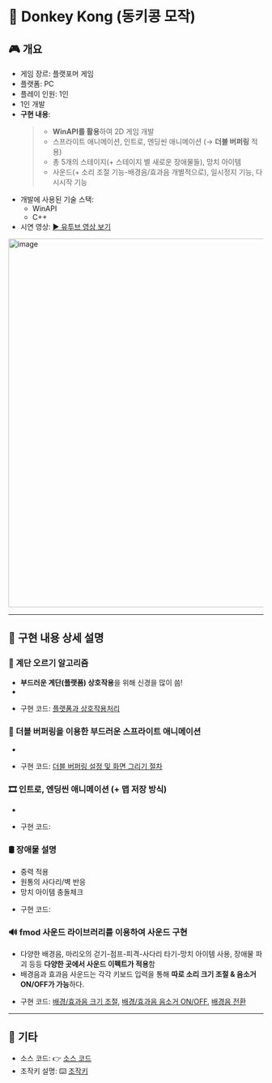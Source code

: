 # 🦍 Donkey Kong (동키콩 모작)

## 🎮 개요
 - 게임 장르: 플랫포머 게임
 - 플랫폼: PC
 - 플레이 인원: 1인
 - 1인 개발
 - **구현 내용**:
   > + **WinAPI를 활용**하여 2D 게임 개발
   > + 스프라이트 애니메이션, 인트로, 엔딩씬 애니메이션 (→ **더블 버퍼링** 적용)
   > + 총 5개의 스테이지(+ 스테이지 별 새로운 장애물들), 망치 아이템
   > + 사운드(+ 소리 조절 기능-배경음/효과음 개별적으로), 일시정지 기능, 다시시작 기능
 - 개발에 사용된 기술 스택:
   + WinAPI
   + C++
 - 시연 영상: [▶️ 유투브 영상 보기](https://www.youtube.com/)
<img width="700" height="727" alt="image" src="https://github.com/user-attachments/assets/cd3ccedf-d860-4ea3-b62f-f4214c8e241c" />


---

## 📝 구현 내용 상세 설명
   
### 🧱 계단 오르기 알고리즘
 - **부드러운 계단(플랫폼) 상호작용**을 위해 신경을 많이 씀!
 - 
 * 구현 코드: [플랫폼과 상호작용처리](https://github.com/SeungWon-git/Window-Programming/blob/54f5343ebc8537f2cde1086ec0df0bd1618db02c/%EC%B5%9C%EC%A2%85%20%ED%94%84%EB%A1%9C%EC%A0%9D%ED%8A%B8%20-%20%EB%8F%99%ED%82%A4%EC%BD%A9/Donkey%20Kong%20-%20%EC%86%8C%EC%8A%A4%EC%BD%94%EB%93%9C/donkeykong.cpp#L1174)

### 🎨 더블 버퍼링을 이용한 부드러운 스프라이트 애니메이션
 - 
 * 구현 코드: [더블 버퍼링 설정 및 화면 그리기 절차](https://github.com/SeungWon-git/Window-Programming/blob/54f5343ebc8537f2cde1086ec0df0bd1618db02c/%EC%B5%9C%EC%A2%85%20%ED%94%84%EB%A1%9C%EC%A0%9D%ED%8A%B8%20-%20%EB%8F%99%ED%82%A4%EC%BD%A9/Donkey%20Kong%20-%20%EC%86%8C%EC%8A%A4%EC%BD%94%EB%93%9C/donkeykong.cpp#L696)
   
### 🎞️ 인트로, 엔딩씬 애니메이션 (+ 맵 저장 방식)
 - 
 * 구현 코드: []()
   
### 🛢️ 장애물 설명
 - 중력 적용
 - 원통의 사다리/벽 반응
 - 망치 아이템 충돌체크
 * 구현 코드: []()
  
### 🔊 fmod 사운드 라이브러리를 이용하여 사운드 구현
 - 다양한 배경음, 마리오의 걷기-점프-피격-사다리 타기-망치 아이템 사용, 장애물 파괴 등등 **다양한 곳에서 사운드 이펙트가 적용**함
 - 배경음과 효과음 사운드는 각각 키보드 입력을 통해 **따로 소리 크기 조절 & 음소거 ON/OFF가 가능**하다.
 * 구현 코드: [배경/효과음 크기 조절](https://github.com/SeungWon-git/Window-Programming/blob/54f5343ebc8537f2cde1086ec0df0bd1618db02c/%EC%B5%9C%EC%A2%85%20%ED%94%84%EB%A1%9C%EC%A0%9D%ED%8A%B8%20-%20%EB%8F%99%ED%82%A4%EC%BD%A9/Donkey%20Kong%20-%20%EC%86%8C%EC%8A%A4%EC%BD%94%EB%93%9C/donkeykong.cpp#L627), [배경/효과음 음소거 ON/OFF](https://github.com/SeungWon-git/Window-Programming/blob/54f5343ebc8537f2cde1086ec0df0bd1618db02c/%EC%B5%9C%EC%A2%85%20%ED%94%84%EB%A1%9C%EC%A0%9D%ED%8A%B8%20-%20%EB%8F%99%ED%82%A4%EC%BD%A9/Donkey%20Kong%20-%20%EC%86%8C%EC%8A%A4%EC%BD%94%EB%93%9C/donkeykong.cpp#L250), [배경음 전환](https://github.com/SeungWon-git/Window-Programming/blob/54f5343ebc8537f2cde1086ec0df0bd1618db02c/%EC%B5%9C%EC%A2%85%20%ED%94%84%EB%A1%9C%EC%A0%9D%ED%8A%B8%20-%20%EB%8F%99%ED%82%A4%EC%BD%A9/Donkey%20Kong%20-%20%EC%86%8C%EC%8A%A4%EC%BD%94%EB%93%9C/donkeykong.cpp#L2051)

  
---

## 📎 기타
- 소스 코드: 👉 [소스 코드](https://github.com/SeungWon-git/Window-Programming/tree/main/%EC%B5%9C%EC%A2%85%20%ED%94%84%EB%A1%9C%EC%A0%9D%ED%8A%B8%20-%20%EB%8F%99%ED%82%A4%EC%BD%A9/Donkey%20Kong%20-%20%EC%86%8C%EC%8A%A4%EC%BD%94%EB%93%9C)
- 조작키 설명: ⌨️ [조작키](https://github.com/SeungWon-git/Window-Programming/blob/main/%EC%B5%9C%EC%A2%85%20%ED%94%84%EB%A1%9C%EC%A0%9D%ED%8A%B8%20-%20%EB%8F%99%ED%82%A4%EC%BD%A9/%EB%8F%99%ED%82%A4%EC%BD%A9%20-%20%EB%B0%B0%ED%8F%AC/%EC%A1%B0%EC%9E%91%ED%82%A4%20%EC%84%A4%EB%AA%85.txt)
